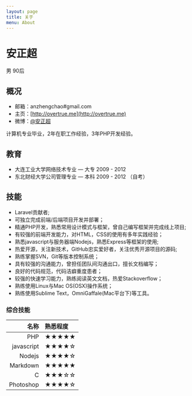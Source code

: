```yaml
---
layout: page
title: 关于
menu: About
---
```


安正超
===
男 90后

## 概况

- 邮箱：anzhengchao#gmail.com
- 主页：[http://overtrue.me](http://overtrue.me)
- 微博：[@安正超](http://weibo.com/joychaocc)

计算机专业毕业，2年在职工作经验，3年PHP开发经验。

## 教育
- 大连工业大学网络技术专业 — 大专 2009 - 2012
- 东北财经大学公司管理专业 — 本科 2009 - 2012 （自考）

## 技能
- Laravel贡献者;
- 可独立完成前端/后端项目开发并部署；
- 精通PHP开发，熟悉常用设计模式与框架，曾自己编写框架并完成线上项目;
- 有较强的前端开发能力，对HTML，CSS的使用有多年实践经验；
- 熟悉javascript与服务器端Nodejs，熟悉Express等框架的使用;
- 热爱开源，关注新技术，GitHub忠实爱好者，关注优秀开源项目的源码;
- 熟练掌握SVN，Git等版本控制系统；
- 具有较强的沟通能力，曾担任团队间沟通出口，擅长文档编写；
- 良好的代码规范，代码洁癖重度患者；
- 较强的快速学习能力，熟练阅读英文文档，热爱Stackoverflow；
- 熟练使用Linux与Mac OS(OSX)操作系统；
- 熟练使用Sublime Text，OmniGaffale(Mac平台下)等工具。

### 综合技能

| 名称 | 熟悉程度
|--:|:--|
| PHP | ★★★★★ |
| javascript | ★★★★☆ |
| Nodejs | ★★★★☆ |
| Markdown | ★★★★★ |
| C | ★★★☆☆ |
| Photoshop | ★★★★☆ |
